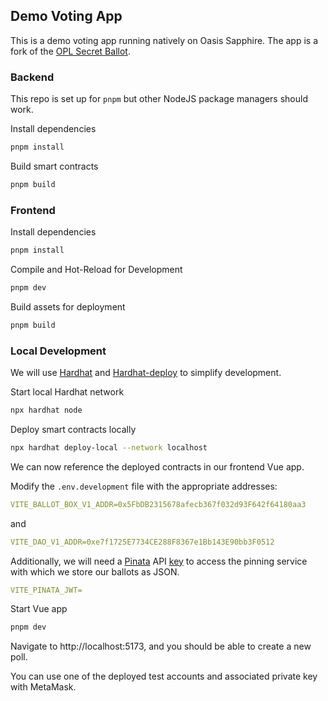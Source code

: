 ## Demo Voting App

This is a demo voting app running natively on Oasis Sapphire. The app is a fork
of the [OPL Secret Ballot](https://github.com/oasisprotocol/playground/tree/main/opl-secret-ballot).

### Backend

This repo is set up for `pnpm` but other NodeJS package managers should work.

Install dependencies
```sh
pnpm install
```

Build smart contracts
```sh
pnpm build
```

### Frontend

Install dependencies

```sh
pnpm install
```

Compile and Hot-Reload for Development
```sh
pnpm dev
```

Build assets for deployment
```sh
pnpm build
```

### Local Development

We will use [Hardhat](https://hardhat.org/hardhat-runner/docs/getting-started#overview) and [Hardhat-deploy](https://github.com/wighawag/hardhat-deploy) to simplify development.

Start local Hardhat network
```sh
npx hardhat node
```

Deploy smart contracts locally
```sh
npx hardhat deploy-local --network localhost
```

We can now reference the deployed contracts in our frontend Vue app.

Modify the `.env.development` file with the appropriate addresses:
```yaml
VITE_BALLOT_BOX_V1_ADDR=0x5FbDB2315678afecb367f032d93F642f64180aa3
```
and
```yaml
VITE_DAO_V1_ADDR=0xe7f1725E7734CE288F8367e1Bb143E90bb3F0512
```

Additionally, we will need a [Pinata](https://www.pinata.cloud) API [key](https://docs.pinata.cloud/pinata-api/authentication) to access the pinning
service with which we store our ballots as JSON.

```yaml
VITE_PINATA_JWT=
```

Start Vue app
```sh
pnpm dev
```

Navigate to http://localhost:5173, and you should be able to create a new poll.

You can use one of the deployed test accounts and associated private key with MetaMask.

